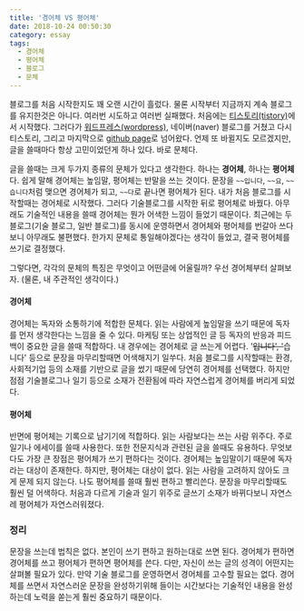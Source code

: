 ```yaml
---
title: '경어체 VS 평어체'
date: 2018-10-24 00:50:30
category: essay
tags:
  - 경어체
  - 평어체
  - 블로그
  - 문체
---
```


블로그를 처음 시작한지도 꽤 오랜 시간이 흘렀다. 물론 시작부터 지금까지 계속 블로그를 유지한것은 아니다. 여러번 시도하고 여러번 실패했다. 처음에는 [티스토리(tistory)](https://www.tistory.com)에서 시작했다. 그러다가 [워드프레스(wordpress)](https://wordpress.org/), 네이버(naver) 블로그를 거쳤고 다시 티스토리, 그리고 마지막으로 [github page](https://pages.github.com/)로 넘어왔다. 언제 또 바뀔지도 모르겠지만, 글을 쓸때마다 항상 고민이었던게 하나 있다. 바로 문체다.

글을 쓸때는 크게 두가지 종류의 문체가 있다고 생각한다. 하나는 **경어체**, 하나는 **평어체**다. 쉽게 말해 경어체는 높임말, 평어체는 반말을 쓰는 것이다. 문장을 `~~입니다`, `~~요`, `~~습니다`처럼 맺으면 경어체가 되고, `~~다`로 끝나면 평어체가 된다. 내가 처음 블로그를 시작할때는 경어체로 시작했다. 그러다 기술블로그를 시작한 뒤로 평어체로 바꿨다. 아무래도 기술적인 내용을 쓸때 경어체는 뭔가 어색한 느낌이 들었기 때문이다. 최근에는 두 블로그(기술 블로그, 일반 블로그)를 동시에 운영하면서 경어체와 평어체를 번갈아 쓰다보니 아무래도 불편했다. 한가지 문체로 통일해야겠다는 생각이 들었고, 결국 평어체를 쓰기로 결정했다.

그렇다면, 각각의 문체의 특징은 무엇이고 어떤글에 어울릴까? 우선 경어체부터 살펴보자. 
(물론, 내 주관적인 생각이다.)


#### 경어체

경어체는 독자와 소통하기에 적합한 문체다. 읽는 사람에게 높임말을 쓰기 때문에 독자를 먼저 생각한다는 느낌을 줄 수 있다. 마케팅 또는 상업적인 글 등 독자의 반응과 피드백이 중요한 글을 쓸때 적합하다. 내 경우에는 경어체로 글 쓰는게 어렵다. '~~입니다', '~~습니다' 등으로 문장을 마무리할때면 어색해지기 일쑤다. 처음 블로그를 시작할때는 환경, 사회적기업 등의 소재를 기반으로 글을 썼기 때문에 당연히 경어체를 선택했다. 하지만 점점 기술블로그나 일기 등으로 소재가 전환됨에 따라 자연스럽게 경어체를 버리게 되었다.


#### 평어체

반면에 평어체는 기록으로 남기기에 적합하다. 읽는 사람보다는 쓰는 사람 위주다. 주로 일기나 에세이를 쓸때 사용한다. 또한 전문지식과 관련된 글을 쓸때도 유용하다. 무엇보다도 가장 큰 장점은 평어체가 쓰기 편하다는 것이다. 경어체는 높임말이기 때문에 독자라는 대상이 존재한다. 하지만, 평어체는 대상이 없다. 읽는 사람을 고려하지 않아도 크게 문제 되지 않는다. 나도 평어체를 쓸때 훨씬 편하고 빨리쓴다. 문장을 마무리할때도 훨씬 덜 어색하다. 처음과 다르게 기술과 일기 위주로 글쓰기 소재가 바뀌다보니 자연스레 평어체가 자연스러워졌다.


### 정리

문장을 쓰는데 법칙은 없다. 본인이 쓰기 편하고 원하는대로 쓰면 된다. 경어체가 편하면 경어체를 쓰고 평어체가 편하면 평어체를 쓴다. 다만, 자신이 쓰는 글의 성격이 어떤지는 살펴볼 필요가 있다. 만약 기술 블로그를 운영하면서 경어체를 고수할 필요는 없다. 경어체를 쓰면서 자연스러운 문장을 완성하기위해 들이는 시간보다는 기술적인 내용을 완성하는데 노력을 쏟는게 훨씬 중요하기 때문이다.